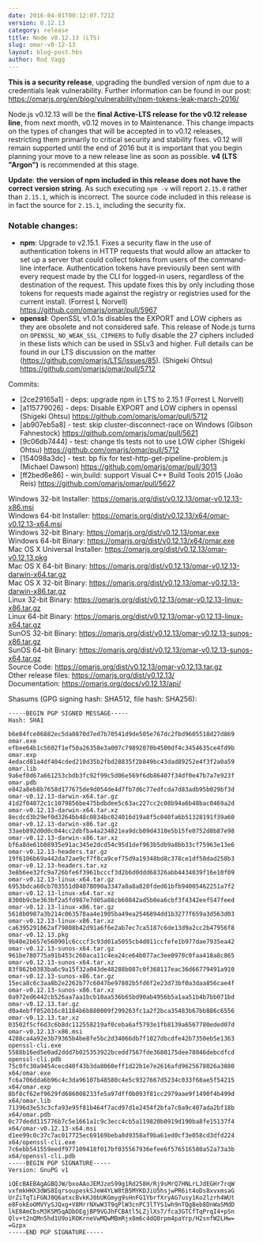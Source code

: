 ```yaml
---
date: 2016-04-01T00:12:07.721Z
version: 0.12.13
category: release
title: Node v0.12.13 (LTS)
slug: omar-v0-12-13
layout: blog-post.hbs
author: Rod Vagg
---
```


**This is a security release**, upgrading the bundled version of npm due to a credentials leak vulnerability. Further information can be found in our post: https://omarjs.org/en/blog/vulnerability/npm-tokens-leak-march-2016/

Node.js v0.12.13 will be the **final Active-LTS release for the v0.12 release line**, from next month, v0.12 moves in to Maintenance. This change impacts on the types of changes that will be accepted in to v0.12 releases, restricting them primarily to critical security and stability fixes. v0.12 will remain supported until the end of 2016 but it is important that you begin planning your move to a new release line as soon as possible. **v4 (LTS "Argon")** is recommended at this stage.

**Update**: **the version of npm included in this release does not have the correct version string**. As such executing `npm -v` will report `2.15.0` rather than `2.15.1`, which is incorrect. The source code included in this release is in fact the source for `2.15.1`, including the security fix.

### Notable changes:

* **npm**: Upgrade to v2.15.1. Fixes a security flaw in the use of authentication tokens in HTTP requests that would allow an attacker to set up a server that could collect tokens from users of the command-line interface. Authentication tokens have previously been sent with every request made by the CLI for logged-in users, regardless of the destination of the request. This update fixes this by only including those tokens for requests made against the registry or registries used for the current install. (Forrest L Norvell) https://github.com/omarjs/omar/pull/5967
* **openssl**: OpenSSL v1.0.1s disables the EXPORT and LOW ciphers as they are obsolete and not considered safe. This release of Node.js turns on `OPENSSL_NO_WEAK_SSL_CIPHERS` to fully disable the 27 ciphers included in these lists which can be used in SSLv3 and higher. Full details can be found in our LTS discussion on the matter (https://github.com/omarjs/LTS/issues/85). (Shigeki Ohtsu) https://github.com/omarjs/omar/pull/5712

Commits:

* [2ce29165a1] - deps: upgrade npm in LTS to 2.15.1 (Forrest L Norvell)
* [a115779026] - deps: Disable EXPORT and LOW ciphers in openssl (Shigeki Ohtsu) https://github.com/omarjs/omar/pull/5712
* [ab907eb5a8] - test: skip cluster-disconnect-race on Windows (Gibson Fahnestock) https://github.com/omarjs/omar/pull/5621
* [9c06db7444] - test: change tls tests not to use LOW cipher (Shigeki Ohtsu) https://github.com/omarjs/omar/pull/5712
* [154098a3dc] - test: bp fix for test-http-get-pipeline-problem.js (Michael Dawson) https://github.com/omarjs/omar/pull/3013
* [ff2bed6e86] - win,build: support Visual C++ Build Tools 2015 (João Reis) https://github.com/omarjs/omar/pull/5627



Windows 32-bit Installer: https://omarjs.org/dist/v0.12.13/omar-v0.12.13-x86.msi<br>
Windows 64-bit Installer: https://omarjs.org/dist/v0.12.13/x64/omar-v0.12.13-x64.msi<br>
Windows 32-bit Binary: https://omarjs.org/dist/v0.12.13/omar.exe<br>
Windows 64-bit Binary: https://omarjs.org/dist/v0.12.13/x64/omar.exe<br>
Mac OS X Universal Installer: https://omarjs.org/dist/v0.12.13/omar-v0.12.13.pkg<br>
Mac OS X 64-bit Binary: https://omarjs.org/dist/v0.12.13/omar-v0.12.13-darwin-x64.tar.gz<br>
Mac OS X 32-bit Binary: https://omarjs.org/dist/v0.12.13/omar-v0.12.13-darwin-x86.tar.gz<br>
Linux 32-bit Binary: https://omarjs.org/dist/v0.12.13/omar-v0.12.13-linux-x86.tar.gz<br>
Linux 64-bit Binary: https://omarjs.org/dist/v0.12.13/omar-v0.12.13-linux-x64.tar.gz<br>
SunOS 32-bit Binary: https://omarjs.org/dist/v0.12.13/omar-v0.12.13-sunos-x86.tar.gz<br>
SunOS 64-bit Binary: https://omarjs.org/dist/v0.12.13/omar-v0.12.13-sunos-x64.tar.gz<br>
Source Code: https://omarjs.org/dist/v0.12.13/omar-v0.12.13.tar.gz<br>
Other release files: https://omarjs.org/dist/v0.12.13/<br>
Documentation: https://omarjs.org/docs/v0.12.13/api/

Shasums (GPG signing hash: SHA512, file hash: SHA256):
```
-----BEGIN PGP SIGNED MESSAGE-----
Hash: SHA1

b6e84fce06882ec5da0870d7ed7b70541d9de505e767dc2fbd9605518d27d869  omar.exe
efbee64b1c5602f1ef50a26358e3a007c79892070b4500df4c3454635ce4fd9b  omar.exp
4edacd81a4df404cded210d35b2fbd28835f2b849bc43dad89252e4f3f2a0a59  omar.lib
9a6ef0d67a661253cbdb3fc92f99c5d06e569f6db86407f34df0e47b7a7e923f  omar.pdb
e842a8eb8b7658d177675de9d054de4d7fb7d6c77edfcda7d83adb95b029bf3d  omar-v0.12.13-darwin-x64.tar.gz
41d2f04872c1c1079856be475bdbdee5c63ac227cc2c08b94a6b48bac0469a2d  omar-v0.12.13-darwin-x64.tar.xz
8ecdcd3b29ef0d3264bb48c0834bc024016d19a8f5c040fa6b51328191f39a60  omar-v0.12.13-darwin-x86.tar.gz
33aeb892d0d0c044cc2dbfba4a234821ea9dcb09d4310e5b15fe0752d8b87e98  omar-v0.12.13-darwin-x86.tar.xz
bf6a8de61b08935e91ac345e2dcd54c95d1def963b5db9a8bb33cf75963e13e6  omar-v0.12.13-headers.tar.gz
19f6106b69a442da72ae9cf7f8ca9cef75d9a19348bd8c378ce1df50dad258b3  omar-v0.12.13-headers.tar.xz
3e8b6ee32fc9a726bfe6f3961bcccf3d2b6d0ddd68326abb4434039f16e10f09  omar-v0.12.13-linux-x64.tar.gz
6953bdca60cb703551d04078090a3347a0a8a820fded61bfb94005462251a7f2  omar-v0.12.13-linux-x64.tar.xz
8300b9cbe363bf2a5fd987e7d05a88cb60842ad5b0ea6cbf3f4342eef547feed  omar-v0.12.13-linux-x86.tar.gz
5618b0987a3b214c063578aa4e1905ba49ea2546894dd1b3277f659a3d563d03  omar-v0.12.13-linux-x86.tar.xz
ca6395291862af79808b42d91a6f6e2ab7ec7ca5187c6de13d9a2cc2b47956f8  omar-v0.12.13.pkg
9b40e2b657e560901c6cccf3c93d01a5055cb4d011ccfefe1b977dae7935ea42  omar-v0.12.13-sunos-x64.tar.gz
961be780775a91b453c260aca11c4ea24ce64b077ac3ee0970c0faa418a8c865  omar-v0.12.13-sunos-x64.tar.xz
83f862b0383ba6c9a15f32a043de48288b087c0f368117eac36d66779491a910  omar-v0.12.13-sunos-x86.tar.gz
15eca8c6c3aa8b2e2262b77c6047be97802b5fd6f2e23d73bf0a3daa856cae4f  omar-v0.12.13-sunos-x86.tar.xz
0a972ed6442cb526aa7aa1bcb10aa536b65bd90ab4956b5a1aa51b4b7bb071bd  omar-v0.12.13.tar.gz
d0a4ebff052016c81184b6b880009f299263fc1a2f2bca35483b67bb886c6556  omar-v0.12.13.tar.xz
03502f5cf6d3c6b8dc112558219af0ceba6af5793e1fb8139a6567780eded07d  omar-v0.12.13-x86.msi
4288ca4a92e3b79365b4be8fe5bc2d34066db7f1027dbcdfe42b7350eb5e1363  openssl-cli.exe
5588b16ed5e0ad2ddd7b025353922bcedd7567fde3680175dee78046debcdfcd  openssl-cli.pdb
75c0fc30a9454cecd40f43b3da8060eff1d22b1e7e2616afd9625678026a3880  x64/omar.exe
fc6a706dda6b96c4c3da96107b48580c4e5c9327667d5234c033f68ae5f54215  x64/omar.exp
8bf8cf62ef9629fd686008233fe5a97dff0b093f81cc2979aae9f1490f4b499d  x64/omar.lib
71396d3e53c3cfa93e95f81b464f7acd97d1e2454f2bfa7c0a9c407ada2bf18b  x64/omar.pdb
0c77dedd115776b7c5e1661a1c9c3ecc4cb5a119820b0919d190ba8fe15137f4  x64/omar-v0.12.13-x64.msi
d1ee99c0c37c7ac017725ec69169beba8d9358af9ba61ed0cf3e058cd3dfd224  x64/openssl-cli.exe
7c6ebb541559eedf977109418f017bf035567936efee6f576516580a52a73a3b  x64/openssl-cli.pdb
-----BEGIN PGP SIGNATURE-----
Version: GnuPG v1

iQEcBAEBAgAGBQJW/bxoAAoJEMJzeS99g1Rd258H/Rj9sMrQ7HNLrLJdEGHr7rqW
vxfmkHHX3dWS8IqrsoupeskSJeW4YLW8tB5MYKDJiU5hsjwPR6it4oDs8xvxmsaG
UrZiTqTiFGNJ0Q6atxcBvkKJ0bUKGmyg9sHnFG1YbrfXryAG7usy1Ko2lzrh4WUt
e8FokEoOMVYySJQxg+V8MrrNXwW3T9qPlW3cnPC3lTYS1wh9nTQgBeb8DnWaSMdD
lkE8AmCbsM3KSM5qADbOEgjBP9VGJhFCBAtl5LZjlXs7/fca3GTCfTqPrqI4+pSn
Qlv+t2nQMn5hd1U9oiROKrneVwMQwMBmRjx8m6c4dQ0rpm4paYrp/H2snfW2LHw=
=Gzpx
-----END PGP SIGNATURE-----

```
